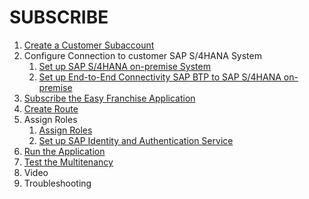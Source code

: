 # SUBSCRIBE

 1. [Create a Customer Subaccount](/documentation/subscribe/create-subscriber-subaccount/README.md)
   2. Configure Connection to customer SAP S/4HANA System
      1. [Set up SAP S/4HANA on-premise System](https://github.com/SAP-samples/cloud-extension-html5-sample/blob/mission/mission/s4h-setup/README.md)
      2. [Set up End-to-End Connectivity SAP BTP to SAP S/4HANA on-premise](https://github.com/SAP-samples/cloud-extension-html5-sample/blob/mission/mission/connectivity/README.md) 
   3. [Subscribe the Easy Franchise Application](./subscribe/subscription/README.md)
   4. [Create Route](./subscribe/route-creation/README.md)
   5. Assign Roles
      1. [Assign Roles](./subscribe/assign-roles/README.md)
      2. [Set up SAP Identity and Authentication Service](https://github.com/SAP-samples/cloud-extension-html5-sample/blob/mission/mission/custom-idp/README.md)
   6. [Run the Application](./subscribe/run-application/README.md)
   7. [Test the Multitenancy](./subscribe/run-application/README.md#running-the-application)
   8. Video
   9. Troubleshooting